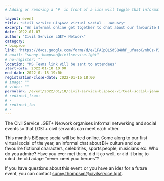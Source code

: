 ```yaml
---
# Adding or removing a '#' in front of a line will toggle that information off and on from being processed. 

layout: event
title: "Civil Service BiSpace Virtual Social - January"
excerpt: "An informal online get together to chat about our favourite Bi+ icons"
date: 2022-01-07
author: "Civil Service LGBT+ Network"
category: 
- bispace
link: "https://docs.google.com/forms/d/e/1FAIpQLSdSQ4WhP_ufaaoCvnbCz-P2W2d-D8wB6sRURS9_6KYyVh4Jww/viewform?usp=sf_link"
# email: "sunny.thompson@civilservice.lgbt"
# no-register: ""
location: "MS Teams link will be sent to attendees"
start-date: 2022-01-18 18:00
end-date: 2022-01-18 19:00
registration-close-date: 2022-01-16 18:00
# image: ""
# video: ""
permalink: /event/2022/01/18/civil-service-bispace-virtual-social-january
# redirect_from: 
# - 
# redirect_to: 
# - 
---
```


The Civil Service LGBT+ Network organises informal networking and social events so that LGBT+ civil servants can meet each other. 

This month’s BiSpace social will be held online. Come along to our first virtual social of the year, an informal chat about Bi+ culture and our favourite fictional characters, celebrities, sports people, musicians etc.  Who do you admire? Have you ever met them, did it go well, or did it bring to mind the old adage “never meet your heroes”?

If you have questions about this event, or you have an idea for a future event, you can contact <sunny.thompson@civilservice.lgbt>.
